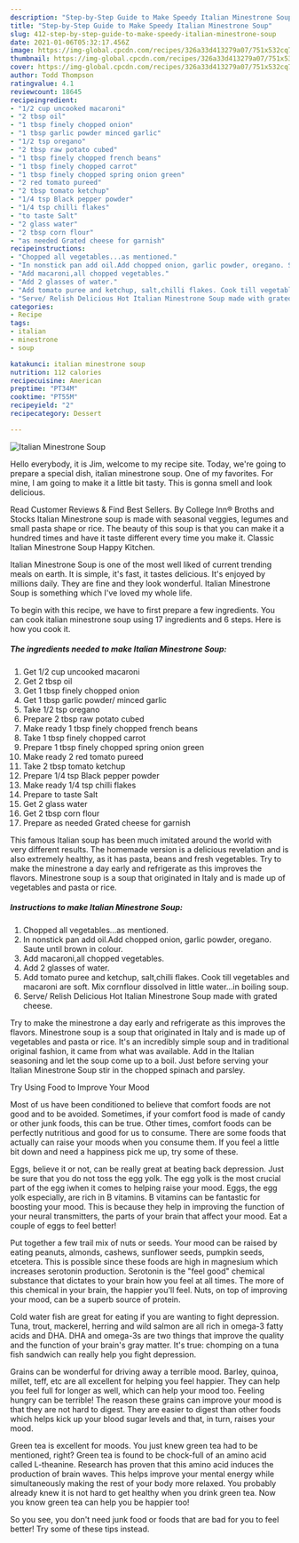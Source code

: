 ```yaml
---
description: "Step-by-Step Guide to Make Speedy Italian Minestrone Soup"
title: "Step-by-Step Guide to Make Speedy Italian Minestrone Soup"
slug: 412-step-by-step-guide-to-make-speedy-italian-minestrone-soup
date: 2021-01-06T05:32:17.456Z
image: https://img-global.cpcdn.com/recipes/326a33d413279a07/751x532cq70/italian-minestrone-soup-recipe-main-photo.jpg
thumbnail: https://img-global.cpcdn.com/recipes/326a33d413279a07/751x532cq70/italian-minestrone-soup-recipe-main-photo.jpg
cover: https://img-global.cpcdn.com/recipes/326a33d413279a07/751x532cq70/italian-minestrone-soup-recipe-main-photo.jpg
author: Todd Thompson
ratingvalue: 4.1
reviewcount: 18645
recipeingredient:
- "1/2 cup uncooked macaroni"
- "2 tbsp oil"
- "1 tbsp finely chopped onion"
- "1 tbsp garlic powder minced garlic"
- "1/2 tsp oregano"
- "2 tbsp raw potato cubed"
- "1 tbsp finely chopped french beans"
- "1 tbsp finely chopped carrot"
- "1 tbsp finely chopped spring onion green"
- "2 red tomato pureed"
- "2 tbsp tomato ketchup"
- "1/4 tsp Black pepper powder"
- "1/4 tsp chilli flakes"
- "to taste Salt"
- "2 glass water"
- "2 tbsp corn flour"
- "as needed Grated cheese for garnish"
recipeinstructions:
- "Chopped all vegetables...as mentioned."
- "In nonstick pan add oil.Add chopped onion, garlic powder, oregano. Saute until brown in colour."
- "Add macaroni,all chopped vegetables."
- "Add 2 glasses of water."
- "Add tomato puree and ketchup, salt,chilli flakes. Cook till vegetables and macaroni are soft. Mix cornflour dissolved in little water...in boiling soup."
- "Serve/ Relish Delicious Hot Italian Minestrone Soup made with grated cheese."
categories:
- Recipe
tags:
- italian
- minestrone
- soup

katakunci: italian minestrone soup 
nutrition: 112 calories
recipecuisine: American
preptime: "PT34M"
cooktime: "PT55M"
recipeyield: "2"
recipecategory: Dessert

---
```



![Italian Minestrone Soup](https://img-global.cpcdn.com/recipes/326a33d413279a07/751x532cq70/italian-minestrone-soup-recipe-main-photo.jpg)

Hello everybody, it is Jim, welcome to my recipe site. Today, we're going to prepare a special dish, italian minestrone soup. One of my favorites. For mine, I am going to make it a little bit tasty. This is gonna smell and look delicious.

Read Customer Reviews &amp; Find Best Sellers. By College Inn® Broths and Stocks Italian Minestrone soup is made with seasonal veggies, legumes and small pasta shape or rice. The beauty of this soup is that you can make it a hundred times and have it taste different every time you make it. Classic Italian Minestrone Soup Happy Kitchen.

Italian Minestrone Soup is one of the most well liked of current trending meals on earth. It is simple, it's fast, it tastes delicious. It's enjoyed by millions daily. They are fine and they look wonderful. Italian Minestrone Soup is something which I've loved my whole life.


To begin with this recipe, we have to first prepare a few ingredients. You can cook italian minestrone soup using 17 ingredients and 6 steps. Here is how you cook it.

<!--inarticleads1-->

##### The ingredients needed to make Italian Minestrone Soup:

1. Get 1/2 cup uncooked macaroni
1. Get 2 tbsp oil
1. Get 1 tbsp finely chopped onion
1. Get 1 tbsp garlic powder/ minced garlic
1. Take 1/2 tsp oregano
1. Prepare 2 tbsp raw potato cubed
1. Make ready 1 tbsp finely chopped french beans
1. Take 1 tbsp finely chopped carrot
1. Prepare 1 tbsp finely chopped spring onion green
1. Make ready 2 red tomato pureed
1. Take 2 tbsp tomato ketchup
1. Prepare 1/4 tsp Black pepper powder
1. Make ready 1/4 tsp chilli flakes
1. Prepare to taste Salt
1. Get 2 glass water
1. Get 2 tbsp corn flour
1. Prepare as needed Grated cheese for garnish


This famous Italian soup has been much imitated around the world with very different results. The homemade version is a delicious revelation and is also extremely healthy, as it has pasta, beans and fresh vegetables. Try to make the minestrone a day early and refrigerate as this improves the flavors. Minestrone soup is a soup that originated in Italy and is made up of vegetables and pasta or rice. 

<!--inarticleads2-->

##### Instructions to make Italian Minestrone Soup:

1. Chopped all vegetables...as mentioned.
1. In nonstick pan add oil.Add chopped onion, garlic powder, oregano. Saute until brown in colour.
1. Add macaroni,all chopped vegetables.
1. Add 2 glasses of water.
1. Add tomato puree and ketchup, salt,chilli flakes. Cook till vegetables and macaroni are soft. Mix cornflour dissolved in little water...in boiling soup.
1. Serve/ Relish Delicious Hot Italian Minestrone Soup made with grated cheese.


Try to make the minestrone a day early and refrigerate as this improves the flavors. Minestrone soup is a soup that originated in Italy and is made up of vegetables and pasta or rice. It&#39;s an incredibly simple soup and in traditional original fashion, it came from what was available. Add in the Italian seasoning and let the soup come up to a boil. Just before serving your Italian Minestrone Soup stir in the chopped spinach and parsley. 

Try Using Food to Improve Your Mood


Most of us have been conditioned to believe that comfort foods are not good and to be avoided. Sometimes, if your comfort food is made of candy or other junk foods, this can be true. Other times, comfort foods can be perfectly nutritious and good for us to consume. There are some foods that actually can raise your moods when you consume them. If you feel a little bit down and need a happiness pick me up, try some of these.

Eggs, believe it or not, can be really great at beating back depression. Just be sure that you do not toss the egg yolk. The egg yolk is the most crucial part of the egg iwhen it comes to helping raise your mood. Eggs, the egg yolk especially, are rich in B vitamins. B vitamins can be fantastic for boosting your mood. This is because they help in improving the function of your neural transmitters, the parts of your brain that affect your mood. Eat a couple of eggs to feel better!

Put together a few trail mix of nuts or seeds. Your mood can be raised by eating peanuts, almonds, cashews, sunflower seeds, pumpkin seeds, etcetera. This is possible since these foods are high in magnesium which increases serotonin production. Serotonin is the "feel good" chemical substance that dictates to your brain how you feel at all times. The more of this chemical in your brain, the happier you'll feel. Nuts, on top of improving your mood, can be a superb source of protein.

Cold water fish are great for eating if you are wanting to fight depression. Tuna, trout, mackerel, herring and wild salmon are all rich in omega-3 fatty acids and DHA. DHA and omega-3s are two things that improve the quality and the function of your brain's gray matter. It's true: chomping on a tuna fish sandwich can really help you fight depression. 

Grains can be wonderful for driving away a terrible mood. Barley, quinoa, millet, teff, etc are all excellent for helping you feel happier. They can help you feel full for longer as well, which can help your mood too. Feeling hungry can be terrible! The reason these grains can improve your mood is that they are not hard to digest. They are easier to digest than other foods which helps kick up your blood sugar levels and that, in turn, raises your mood.

Green tea is excellent for moods. You just knew green tea had to be mentioned, right? Green tea is found to be chock-full of an amino acid called L-theanine. Research has proven that this amino acid induces the production of brain waves. This helps improve your mental energy while simultaneously making the rest of your body more relaxed. You probably already knew it is not hard to get healthy when you drink green tea. Now you know green tea can help you be happier too!

So you see, you don't need junk food or foods that are bad for you to feel better! Try  some  of  these  tips  instead.

